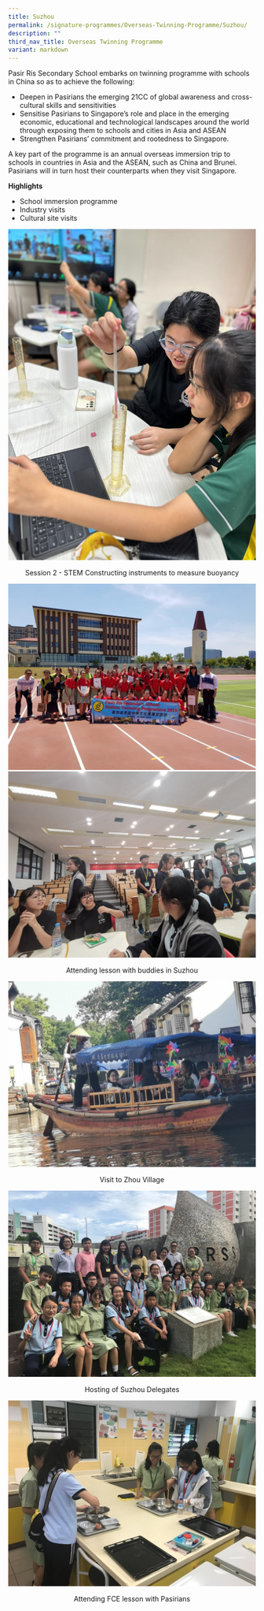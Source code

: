 ```yaml
---
title: Suzhou
permalink: /signature-programmes/Overseas-Twinning-Programme/Suzhou/
description: ""
third_nav_title: Overseas Twinning Programme
variant: markdown
---
```

Pasir Ris Secondary School embarks on twinning programme with schools in China so as to achieve the following:

 *   Deepen in Pasirians the emerging 21CC of global awareness and cross-cultural skills and sensitivities
 *   Sensitise Pasirians to Singapore’s role and place in the emerging economic, educational and technological landscapes around the world through exposing them to schools and cities in Asia and ASEAN
 *   Strengthen Pasirians’ commitment and rootedness to Singapore.

A key part of the programme is an annual overseas immersion trip to schools in countries in Asia and the ASEAN, such as China and Brunei. Pasirians will in turn host their counterparts when they visit Singapore.

**Highlights**

*   School immersion programme
*   Industry visits
*   Cultural site visits


![](/images/Signature%20Programmes/Twinning/Session_2___STEM__Constructing_instruments_to_measure_buoyancy.jpg)
<center>Session 2 - STEM Constructing instruments to measure buoyancy</center>

![](/images/group%20pic.jpeg)<br>
![](/images/lesson.jpeg)
<center>Attending lesson with buddies in Suzhou </center>

![](/images/Zhou%20Village.jpeg)
<center>Visit to Zhou Village</center>

![](/images/Suzhou%20Delegates.jpeg)
<center>Hosting of Suzhou Delegates</center>

![](/images/FCE%20lesson.jpeg)
<center>Attending FCE lesson with Pasirians</center>

